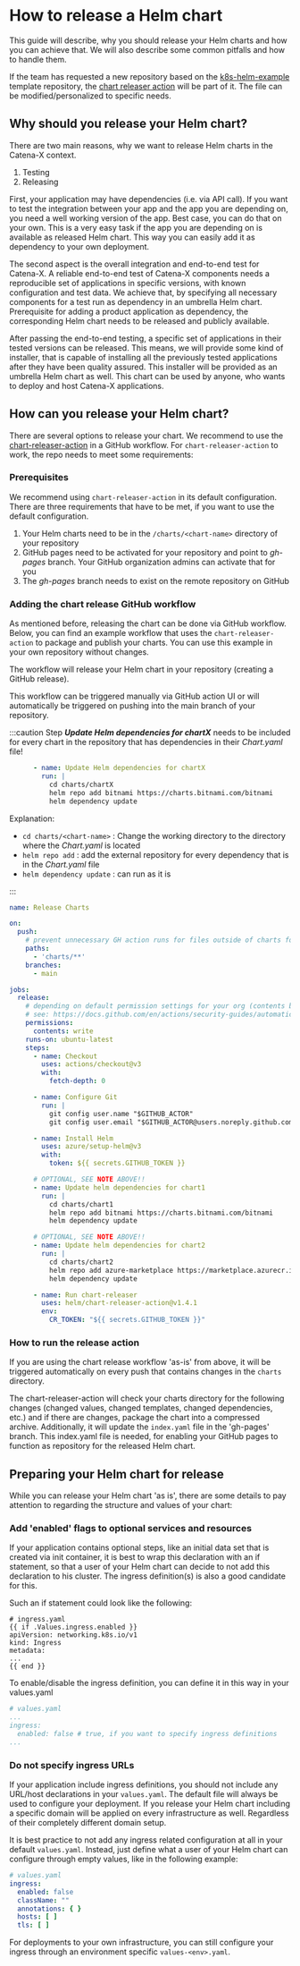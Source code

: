 # How to release a Helm chart

This guide will describe, why you should release your Helm charts and how you can achieve that. We will also describe
some common pitfalls and how to handle them.

If the team has requested a new repository based on
the [k8s-helm-example](https://github.com/catenax-ng/k8s-Helm-example) template repository,
the [chart releaser action](#adding-the-chart-release-github-workflow) will be part of it. The file can be
modified/personalized to specific needs.

## Why should you release your Helm chart?

There are two main reasons, why we want to release Helm charts in the Catena-X context.

1. Testing
2. Releasing

First, your application may have dependencies (i.e. via API call). If you want to test the integration between your app
and the app you are depending on, you need a well working version of the app. Best case, you can do that on your own.
This is a very easy task if the app you are depending on is available as released Helm chart. This way you can easily
add it as dependency to your own deployment.

The second aspect is the overall integration and end-to-end test for Catena-X. A reliable end-to-end test of Catena-X
components needs a reproducible set of applications in specific versions, with known configuration and test data. We
achieve that, by specifying all necessary components for a test run as dependency in an umbrella Helm chart.
Prerequisite for adding a product application as dependency, the corresponding Helm chart needs to be released and
publicly available.

After passing the end-to-end testing, a specific set of applications in their tested versions can be released. This
means, we will provide some kind of installer, that is capable of installing all the previously tested applications
after they have been quality assured. This installer will be provided as an umbrella Helm chart as well. This chart can
be used by anyone, who wants to deploy and host Catena-X applications.

## How can you release your Helm chart?

There are several options to release your chart. We recommend to use the
[chart-releaser-action](https://github.com/helm/chart-releaser-action) in a GitHub workflow. For `chart-releaser-action`
to work, the repo needs to meet some requirements:

### Prerequisites

We recommend using `chart-releaser-action` in its default configuration. There are three requirements that have to be
met, if you want to use the default configuration.

1. Your Helm charts need to be in the `/charts/<chart-name>` directory of your repository
2. GitHub pages need to be activated for your repository and point to _gh-pages_ branch. Your GitHub organization admins
   can activate that for you
3. The _gh-pages_ branch needs to exist on the remote repository on GitHub

### Adding the chart release GitHub workflow

As mentioned before, releasing the chart can be done via GitHub workflow. Below, you can find an example workflow that
uses the `chart-releaser-action` to package and publish your charts. You can use this example in your own repository
without changes.

The workflow will release your Helm chart in your repository (creating a GitHub release).

This workflow can be triggered manually via GitHub action UI or will automatically be triggered on pushing into the main
branch of your repository.

:::caution
Step ___Update Helm dependencies for chartX___ needs to be included for every chart in the repository that has
dependencies in their _Chart.yaml_ file!

```yaml
      - name: Update Helm dependencies for chartX
        run: |
          cd charts/chartX
          helm repo add bitnami https://charts.bitnami.com/bitnami
          helm dependency update
```

Explanation:

- `cd charts/<chart-name>` : Change the working directory to the directory where the _Chart.yaml_ is located
- `helm repo add` : add the external repository for every dependency that is in the _Chart.yaml_ file
- `helm dependency update` : can run as it is

:::

```yaml
name: Release Charts

on:
  push:
    # prevent unnecessary GH action runs for files outside of charts folder
    paths:
      - 'charts/**'
    branches:
      - main

jobs:
  release:
    # depending on default permission settings for your org (contents being read-only or read-write for workloads), you will have to add permissions
    # see: https://docs.github.com/en/actions/security-guides/automatic-token-authentication#modifying-the-permissions-for-the-github_token
    permissions:
      contents: write
    runs-on: ubuntu-latest
    steps:
      - name: Checkout
        uses: actions/checkout@v3
        with:
          fetch-depth: 0

      - name: Configure Git
        run: |
          git config user.name "$GITHUB_ACTOR"
          git config user.email "$GITHUB_ACTOR@users.noreply.github.com"

      - name: Install Helm
        uses: azure/setup-helm@v3
        with:
          token: ${{ secrets.GITHUB_TOKEN }}

      # OPTIONAL, SEE NOTE ABOVE!!
      - name: Update helm dependencies for chart1
        run: |
          cd charts/chart1
          helm repo add bitnami https://charts.bitnami.com/bitnami
          helm dependency update

      # OPTIONAL, SEE NOTE ABOVE!!
      - name: Update helm dependencies for chart2
        run: |
          cd charts/chart2
          helm repo add azure-marketplace https://marketplace.azurecr.io/helm/v1/repo
          helm dependency update

      - name: Run chart-releaser
        uses: helm/chart-releaser-action@v1.4.1
        env:
          CR_TOKEN: "${{ secrets.GITHUB_TOKEN }}"

```

### How to run the release action

If you are using the chart release workflow 'as-is' from above, it will be triggered automatically on every push that
contains changes in the `charts` directory.

The chart-releaser-action will check your charts directory for the following changes (changed values, changed templates,
changed dependencies, etc.) and if there are changes, package the chart into a compressed archive. Additionally, it will
update the `index.yaml` file in the 'gh-pages' branch. This index.yaml file is needed, for enabling your GitHub pages
to function as repository for the released Helm chart.

## Preparing your Helm chart for release

While you can release your Helm chart 'as is', there are some details to pay attention to regarding the structure and
values of your chart:

### Add 'enabled' flags to optional services and resources

If your application contains optional steps, like an initial data set that is created via init container, it is best to
wrap this declaration with an if statement, so that a user of your Helm chart can decide to not add this declaration to
his cluster. The ingress definition(s) is also a good candidate for this.

Such an if statement could look like the following:

```gotemplate
# ingress.yaml
{{ if .Values.ingress.enabled }}
apiVersion: networking.k8s.io/v1
kind: Ingress
metadata:
...
{{ end }}
```

To enable/disable the ingress definition, you can define it in this way in your values.yaml

```yaml
# values.yaml
...
ingress:
  enabled: false # true, if you want to specify ingress definitions
...
```

### Do not specify ingress URLs

If your application include ingress definitions, you should not include any URL/host declarations in your
`values.yaml`. The default file will always be used to configure your deployment. If you release your Helm chart
including a specific domain will be applied on every infrastructure as well. Regardless of their completely different
domain setup.

It is best practice to not add any ingress related configuration at all in your default `values.yaml`. Instead, just
define what a user of your Helm chart can configure through empty values, like in the following example:

```yaml
# values.yaml
ingress:
  enabled: false
  className: ""
  annotations: { }
  hosts: [ ]
  tls: [ ]
```

For deployments to your own infrastructure, you can still configure your ingress through an environment
specific `values-<env>.yaml`.
